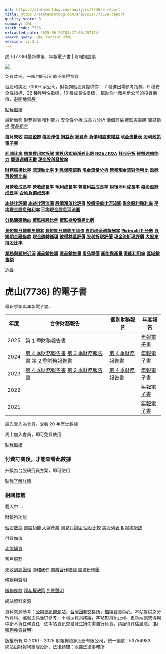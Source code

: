 ```yaml
---
url: https://statementdog.com/analysis/7736/e-report
title: https://statementdog.com/analysis/7736/e-report
quality_score: 3
company: 虎山
stock_code: 7736
extracted_date: 2025-06-26T04:27:09.257114
search_query: 虎山 factset 財報
version: v3.3.3
---
```


虎山(7736)最新季報、年報電子書 | 財報狗股票















![](https://www.facebook.com/tr?id=1265443774131605&ev=PageView&noscript=1)













































































免費註冊，一眼判斷公司值不值得投資

台股和美股 7000+ 家公司，財報狗個股頁提供你：
7 種進出場參考指標、9 種安全性指標、22 種獲利性指標、13 種成長性指標，
幫助你一眼判斷公司的投資價值，避開地雷股。

[點我繼續](/users/sign_up)

[最新動態](/analysis/7736)
[財務報表](/analysis/7736/monthly-revenue)
[獲利能力](/analysis/7736/profit-margin)
[安全性分析](/analysis/7736/financial-structure-ratio)
[成長力分析](/analysis/7736/monthly-revenue-growth-rate)
[價值評估](/analysis/7736/pe)
[董監與籌碼](/analysis/7736/broker-trading)
[關鍵指標](/analysis/7736/long-term-and-short-term-monthly-revenue-yoy)
[產品組合](/analysis/7736/ai-search)

[**每月營收**](/analysis/7736/monthly-revenue)
[**每股盈餘**](/analysis/7736/eps)
[**每股淨值**](/analysis/7736/nav)
[**損益表**](/analysis/7736/income-statement)
[**總資產**](/analysis/7736/assets)
[**負債和股東權益**](/analysis/7736/liabilities-and-equity)
[**現金流量表**](/analysis/7736/cash-flow-statement)
[**股利政策**](/analysis/7736/dividend-policy)
[**電子書**](/analysis/7736/e-report)

[**利潤比率**](/analysis/7736/profit-margin)
[**營業費用率拆解**](/analysis/7736/operating-expense-ratio)
[**業外佔稅前淨利比例**](/analysis/7736/non-operating-income-to-profit-before-tax)
[**ROE / ROA**](/analysis/7736/roe-roa)
[**杜邦分析**](/analysis/7736/du-pont-analysis)
[**經營週轉能力**](/analysis/7736/turnover-ratio)
[**營運週轉天數**](/analysis/7736/turnover-days)
[**現金股利發放率**](/analysis/7736/dividend-payout-ratio)

[**財務結構比率**](/analysis/7736/financial-structure-ratio)
[**流速動比率**](/analysis/7736/current-ratio-and-quick-ratio)
[**利息保障倍數**](/analysis/7736/interest-coverage-ratio)
[**現金流量分析**](/analysis/7736/cash-flow-analysis)
[**營業現金流對淨利比**](/analysis/7736/operating-cash-flow-to-net-income-ratio)
[**盈餘再投資比率**](/analysis/7736/reinvestment-rate)

[**月營收成長率**](/analysis/7736/monthly-revenue-growth-rate)
[**營收成長率**](/analysis/7736/revenue-growth-rate)
[**毛利成長率**](/analysis/7736/gross-profit-growth-rate)
[**營業利益成長率**](/analysis/7736/operating-income-growth-rate)
[**稅後淨利成長率**](/analysis/7736/net-income-growth-rate)
[**每股盈餘成長率**](/analysis/7736/eps-growth-rate)
[**合約負債成長率**](/analysis/7736/current-contract-liabilities-growth-rate)

[**本益比評價**](/analysis/7736/pe)
[**本益比河流圖**](/analysis/7736/pe-band)
[**股價淨值比評價**](/analysis/7736/pb)
[**股價淨值比河流圖**](/analysis/7736/pb-band)
[**現金股利殖利率**](/analysis/7736/dividend-yield)
[**平均現金股息殖利率**](/analysis/7736/average-dividend-yield)
[**平均現金股息河流圖**](/analysis/7736/average-dividend-yield-band)

[**分點籌碼動向**](/analysis/7736/broker-trading)
[**董監持股比例**](/analysis/7736/board-members-and-supervisors-shares-to-shares-outstanding-ratio)
[**董監持股質押比例**](/analysis/7736/pledging-ratio-of-board-members-and-supervisors)

[**長短期月營收年增率**](/analysis/7736/long-term-and-short-term-monthly-revenue-yoy)
[**長短期月營收平均值**](/analysis/7736/average-long-term-and-short-term-monthly-revenue)
[**自由現金流報酬率**](/analysis/7736/croic)
[**Piotroski F 分數**](/analysis/7736/piotroski-f-score)
[**長短期金融借款**](/analysis/7736/financial-borrowing)
[**現金週轉循環**](/analysis/7736/cash-conversion-cycle)
[**彼得林區評價**](/analysis/7736/peter-lynch-valuation)
[**股利折現評價**](/analysis/7736/dividend-discount-valuation)
[**現金流折現評價**](/analysis/7736/dcf-valuation)
[**大股東持股比率**](/analysis/7736/majority-shareholders-share-ratio)

[**業務與題材近況**](/analysis/7736/ai-search)
[**產品銷售額**](/analysis/7736/product-sales-figure)
[**產品銷售量**](/analysis/7736/product-sales-volume)
[**產品單價**](/analysis/7736/product-unit-price)
[**產能與產量**](/analysis/7736/production-capacity)
[**產能利用率**](/analysis/7736/production-capacity-utilization)
[**區域銷售額**](/analysis/7736/product-regional-sales)

[追蹤](/users/sign_up)

# 虎山(7736) 的電子書

最新季報與年報電子書。

| 年度 | 合併財務報告 | 個別財務報告 | 年度報告 |
| --- | --- | --- | --- |
| 2025 | [第 1 季財務報告書](https://doc.twse.com.tw/server-java/t57sb01?co_id=7736&colorchg=1&kind=A&step=9&filename=202501_7736_AI1.pdf) |  | [年報電子書](/analysis) |
| 2024 | [第 4 季財務報告書](https://doc.twse.com.tw/server-java/t57sb01?co_id=7736&colorchg=1&kind=A&step=9&filename=202404_7736_AI1.pdf)  [第 3 季財務報告書](https://doc.twse.com.tw/server-java/t57sb01?co_id=7736&colorchg=1&kind=A&step=9&filename=202403_7736_AI1.pdf)  [第 2 季財務報告書](https://doc.twse.com.tw/server-java/t57sb01?co_id=7736&colorchg=1&kind=A&step=9&filename=202402_7736_AI1.pdf) | [第 4 季財務報告書](https://doc.twse.com.tw/server-java/t57sb01?co_id=7736&colorchg=1&kind=A&step=9&filename=202404_7736_AI3.pdf) | [年報電子書](https://doc.twse.com.tw/server-java/t57sb01?co_id=7736&colorchg=1&kind=F&step=9&filename=2024_7736_20250627F04.pdf) |
| 2023 | [第 4 季財務報告書](https://doc.twse.com.tw/server-java/t57sb01?co_id=7736&colorchg=1&kind=A&step=9&filename=202304_7736_AI1.pdf)  [第 2 季財務報告書](https://doc.twse.com.tw/server-java/t57sb01?co_id=7736&colorchg=1&kind=A&step=9&filename=202302_7736_AI1.pdf) | [第 4 季財務報告書](https://doc.twse.com.tw/server-java/t57sb01?co_id=7736&colorchg=1&kind=A&step=9&filename=202304_7736_AI3.pdf) | [年報電子書](https://doc.twse.com.tw/server-java/t57sb01?co_id=7736&colorchg=1&kind=F&step=9&filename=2023_7736_20240628F04.pdf) |
| 2022 |  |  | [年報電子書](/analysis) |
| 2021 |  |  | [年報電子書](/analysis) |

請先登入為會員，查看 20 年歷史數據

馬上加入會員，即可免費使用

[點我繼續](/users/sign_up)

### 付費訂閱後，才能查看此數據

升級為台股研究員方案，即可使用

[點我了解詳情](/pricing)

### 相關標籤

載入中 ...





財報狗功能

[個股數據](/analysis)
[選股功能](/screeners)
[大盤產業](/taiex)
[洞見討論區](/insight)
[個股比較](/compare/tpe)
[美股列表](/us-stock-list)
[財報狗網誌](/blog/)

付費加值

[功能購買](/pricing)

客戶服務

[未收到認證信](/users/recv_auth_fail)
[聯絡我們](/contact)
[商業合作聯絡](/contact)
[臉書粉絲團](//www.facebook.com/statementdog)

條款與聲明

[服務條款](/law/tos)
[隱私權政策](/law/privacy)
[免責聲明](/law/disclaimer)

網站資料來源

資料來源参考：[公開資訊觀測站](http://mops.twse.com.tw/mops/web/index)，[台灣證券交易所](http://www.tse.com.tw/)，[櫃檯買賣中心](http://www.otc.org.tw/)。本站提供之分析資料、選股工具僅供參考，不暗示買賣建議，本站對資訊正確、更新延誤或傳輸中斷不負任何責任，依本站資訊交易發生損失需自行負責，請謹慎評估風險。([財報狗免責聲明](/law/disclaimer))

版權所有 © 2010 ~ 2025 財報狗資訊股份有限公司，統一編號：53754983  
網站由財報狗團隊設計，法律顧問：永熙法律事務所